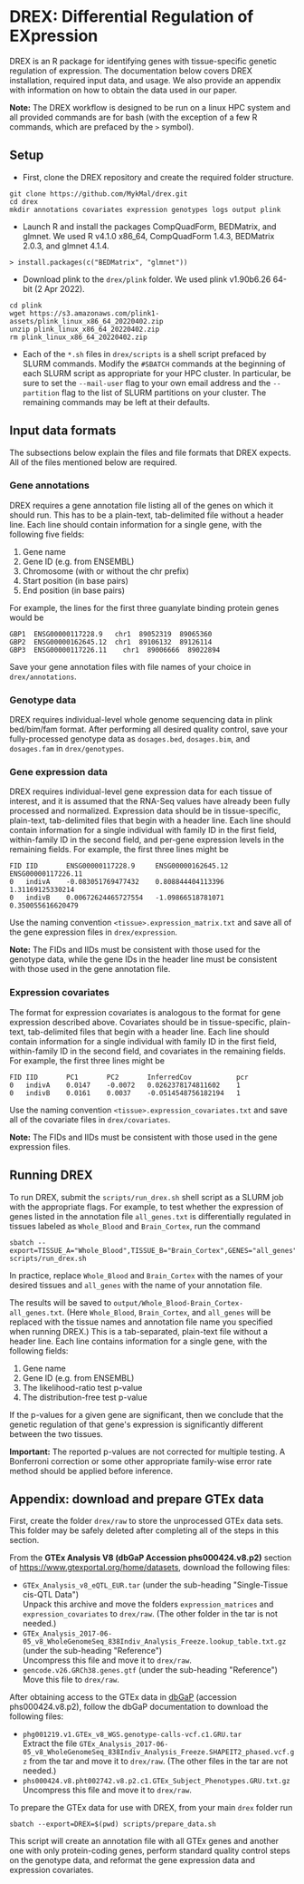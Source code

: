 # DREX: Differential Regulation of EXpression

DREX is an R package for identifying genes with tissue-specific genetic regulation of expression. The documentation below covers DREX installation, required input data, and usage. We also provide an appendix with information on how to obtain the data used in our paper.

**Note:** The DREX workflow is designed to be run on a linux HPC system and all provided commands are for bash (with the exception of a few R commands, which are prefaced by the `>` symbol).

## Setup

* First, clone the DREX repository and create the required folder structure.
```
git clone https://github.com/MykMal/drex.git
cd drex
mkdir annotations covariates expression genotypes logs output plink
```
* Launch R and install the packages CompQuadForm, BEDMatrix, and glmnet. We used R v4.1.0 x86_64, CompQuadForm 1.4.3, BEDMatrix 2.0.3, and glmnet 4.1.4.
```
> install.packages(c("BEDMatrix", "glmnet"))
```
* Download plink to the `drex/plink` folder. We used plink v1.90b6.26 64-bit (2 Apr 2022).
```
cd plink
wget https://s3.amazonaws.com/plink1-assets/plink_linux_x86_64_20220402.zip
unzip plink_linux_x86_64_20220402.zip
rm plink_linux_x86_64_20220402.zip
```
* Each of the `*.sh` files in `drex/scripts` is a shell script prefaced by SLURM commands. Modify the `#SBATCH` commands at the beginning of each SLURM script as appropriate for your HPC cluster. In particular, be sure to set the `--mail-user` flag to your own email address and the `--partition` flag to the list of SLURM partitions on your cluster. The remaining commands may be left at their defaults.

## Input data formats

The subsections below explain the files and file formats that DREX expects. All of the files mentioned below are required.

### Gene annotations

DREX requires a gene annotation file listing all of the genes on which it should run. This has to be a plain-text, tab-delimited file without a header line. Each line should contain information for a single gene, with the following five fields:

1. Gene name
2. Gene ID (e.g. from ENSEMBL)
3. Chromosome (with or without the chr prefix)
4. Start position (in base pairs)
5. End position (in base pairs)

For example, the lines for the first three guanylate binding protein genes would be
```
GBP1  ENSG00000117228.9   chr1  89052319  89065360
GBP2  ENSG00000162645.12  chr1  89106132  89126114
GBP3  ENSG00000117226.11	chr1  89006666  89022894
```
Save your gene annotation files with file names of your choice in `drex/annotations`.

### Genotype data

DREX requires individual-level whole genome sequencing data in plink bed/bim/fam format. After performing all desired quality control, save your fully-processed genotype data as `dosages.bed`, `dosages.bim`, and `dosages.fam` in `drex/genotypes`.

### Gene expression data

DREX requires individual-level gene expression data for each tissue of interest, and it is assumed that the RNA-Seq values have already been fully processed and normalized. Expression data should be in tissue-specific, plain-text, tab-delimited files that begin with a header line. Each line should contain information for a single individual with family ID in the first field, within-family ID in the second field, and per-gene expression levels in the remaining fields. For example, the first three lines might be
```
FID IID       ENSG00000117228.9     ENSG00000162645.12  ENSG00000117226.11
0   indivA    -0.083051769477432    0.808844404113396   1.31169125330214
0   indivB    0.00672624465727554   -1.09866518781071   0.350055616620479
```
Use the naming convention `<tissue>.expression_matrix.txt` and save all of the gene expression files in `drex/expression`.

**Note:** The FIDs and IIDs must be consistent with those used for the genotype data, while the gene IDs in the header line must be consistent with those used in the gene annotation file.

### Expression covariates

The format for expression covariates is analogous to the format for gene expression described above. Covariates should be in tissue-specific, plain-text, tab-delimited files that begin with a header line. Each line should contain information for a single individual with family ID in the first field, within-family ID in the second field, and covariates in the remaining fields. For example, the first three lines might be
```
FID IID       PC1       PC2       InferredCov           pcr
0   indivA    0.0147    -0.0072   0.0262378174811602    1
0   indivB    0.0161    0.0037    -0.0514548756182194   1
```
Use the naming convention `<tissue>.expression_covariates.txt` and save all of the covariate files in `drex/covariates`.

**Note:** The FIDs and IIDs must be consistent with those used in the gene expression files.

## Running DREX

To run DREX, submit the `scripts/run_drex.sh` shell script as a SLURM job with the appropriate flags. For example, to test whether the expression of genes listed in the annotation file `all_genes.txt` is differentially regulated in tissues labeled as `Whole_Blood` and `Brain_Cortex`, run the command
```
sbatch --export=TISSUE_A="Whole_Blood",TISSUE_B="Brain_Cortex",GENES="all_genes",DREX=$(pwd) scripts/run_drex.sh
```
In practice, replace `Whole_Blood` and `Brain_Cortex` with the names of your desired tissues and `all_genes` with the name of your annotation file.

The results will be saved to `output/Whole_Blood-Brain_Cortex-all_genes.txt`. (Here `Whole_Blood`, `Brain_Cortex`, and `all_genes` will be replaced with the tissue names and annotation file name you specified when running DREX.) This is a tab-separated, plain-text file without a header line. Each line contains information for a single gene, with the following fields:

1. Gene name
2. Gene ID (e.g. from ENSEMBL)
3. The likelihood-ratio test p-value
4. The distribution-free test p-value

If the p-values for a given gene are significant, then we conclude that the genetic regulation of that gene's expression is significantly different between the two tissues.

**Important:** The reported p-values are not corrected for multiple testing. A Bonferroni correction or some other appropriate family-wise error rate method should be applied before inference.

## Appendix: download and prepare GTEx data

First, create the folder `drex/raw` to store the unprocessed GTEx data sets. This folder may be safely deleted after completing all of the steps in this section.

From the **GTEx Analysis V8 (dbGaP Accession phs000424.v8.p2)** section of https://www.gtexportal.org/home/datasets, download the following files:

* `GTEx_Analysis_v8_eQTL_EUR.tar` (under the sub-heading "Single-Tissue cis-QTL Data")  
Unpack this archive and move the folders `expression_matrices` and `expression_covariates` to `drex/raw`. (The other folder in the tar is not needed.)
* `GTEx_Analysis_2017-06-05_v8_WholeGenomeSeq_838Indiv_Analysis_Freeze.lookup_table.txt.gz` (under the sub-heading "Reference")  
Uncompress this file and move it to `drex/raw`.
* `gencode.v26.GRCh38.genes.gtf` (under the sub-heading "Reference")  
Move this file to `drex/raw`.

After obtaining access to the GTEx data in [dbGaP](https://www.ncbi.nlm.nih.gov/gap/) (accession phs000424.v8.p2), follow the dbGaP documentation to download the following files:

* `phg001219.v1.GTEx_v8_WGS.genotype-calls-vcf.c1.GRU.tar`  
Extract the file `GTEx_Analysis_2017-06-05_v8_WholeGenomeSeq_838Indiv_Analysis_Freeze.SHAPEIT2_phased.vcf.gz` from the tar and move it to `drex/raw`. (The other files in the tar are not needed.)
* `phs000424.v8.pht002742.v8.p2.c1.GTEx_Subject_Phenotypes.GRU.txt.gz`  
Uncompress this file and move it to `drex/raw`.

To prepare the GTEx data for use with DREX, from your main `drex` folder run
```
sbatch --export=DREX=$(pwd) scripts/prepare_data.sh
```
This script will create an annotation file with all GTEx genes and another one with only protein-coding genes, perform standard quality control steps on the genotype data, and reformat the gene expression data and expression covariates.

